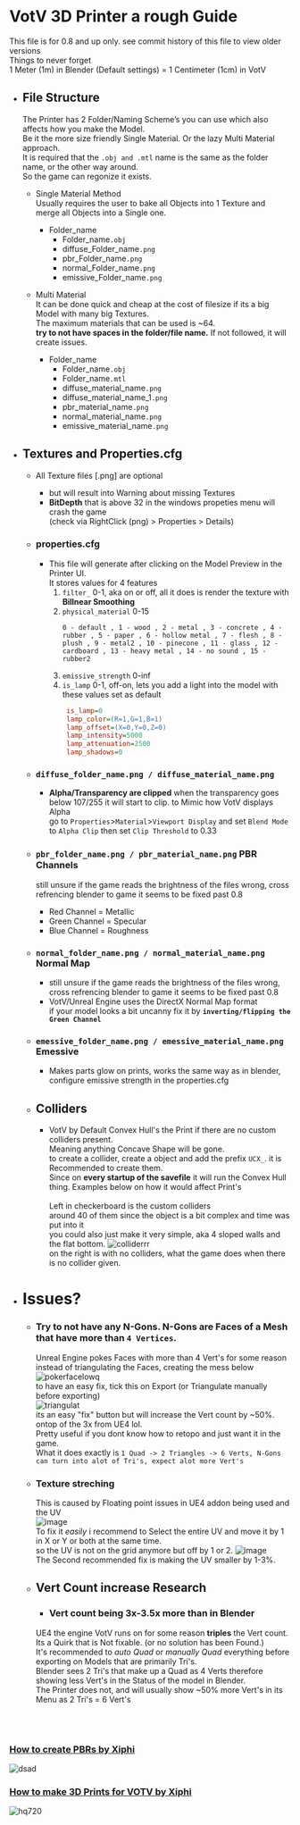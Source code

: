 # VotV 3D Printer a rough Guide
 This file is for 0.8 and up only. see commit history of this file to view older versions \
 Things to never forget \
 1 Meter (1m) in Blender (Default settings) = 1 Centimeter (1cm) in VotV
 

  - ## File Structure
    The Printer has 2 Folder/Naming Scheme’s you can use which also affects how you make the Model. \
    Be it the more size friendly Single Material. Or the lazy Multi Material approach. \
    It is required that the ``.obj and .mtl`` name is the same as the folder name, or the other way around. \
    So the game can regonize it exists.
    - Single Material Method \
      Usually requires the user to bake all Objects into 1 Texture and merge all Objects into a Single one.
      - Folder_name
        - Folder_name``.obj``
        - diffuse_Folder_name``.png``
        - pbr_Folder_name``.png``
        - normal_Folder_name``.png``
        - emissive_Folder_name``.png``
      
    - Multi Material \
      It can be done quick and cheap at the cost of filesize if its a big Model with many big Textures.\
      The maximum materials that can be used is ~64. \
      **try to not have spaces in the folder/file name.** If not followed, it will create issues.
      - Folder_name
        - Folder_name``.obj``
        - Folder_name``.mtl``
        - diffuse_material_name``.png``
        - diffuse_material_name_1``.png``
        - pbr_material_name``.png``
        - normal_material_name``.png``
        - emissive_material_name``.png``

- ## Textures and Properties.cfg
  - All Texture files [.png] are optional
    - but will result into Warning about missing Textures
    - **BitDepth** that is above 32 in the windows propeties menu will crash the game \
      (check via RightClick (png) > Properties > Details)
  - ###  properties.cfg
    - This file will generate after clicking on the Model Preview in the Printer UI. \
      It stores values for 4 features
      1. ``filter_`` 0-1, aka on or off, all it does is render the texture with **Billnear Smoothing**
      2. ``physical_material`` 0-15
         ```
         0 - default , 1 - wood , 2 - metal , 3 - concrete , 4 - rubber , 5 - paper , 6 - hollow metal , 7 - flesh , 8 - plush , 9 - metal2 , 10 - pinecone , 11 - glass , 12 - cardboard , 13 - heavy metal , 14 - no sound , 15 - rubber2
         ```
      3. ``emissive_strength`` 0-inf
      4. ``is_lamp`` 0-1, off-on, lets you add a light into the model with these values set as default
         ```cfg       
          is_lamp=0
          lamp_color=(R=1,G=1,B=1)
          lamp_offset=(X=0,Y=0,Z=0)
          lamp_intensity=5000
          lamp_attenuation=2500
          lamp_shadows=0
         ```
  - ### ``diffuse_folder_name.png / diffuse_material_name.png`` 
      - **Alpha/Transparency are clipped** when the transparency goes below 107/255 it will start to clip. to Mimic how VotV displays Alpha \
	   go to ``Properties``>``Material``>``Viewport Display`` and set ``Blend Mode`` to ``Alpha Clip`` then set ``Clip Threshold`` to 0.33
  - ### ``pbr_folder_name.png / pbr_material_name.png`` PBR Channels 
    still unsure if the game reads the brightness of the files wrong, cross refrencing blender to game it seems to be fixed past 0.8
    - Red Channel = Metallic
    - Green Channel = Specular
    - Blue Channel = Roughness
  - ### ``normal_folder_name.png / normal_material_name.png`` Normal Map 
    - still unsure if the game reads the brightness of the files wrong, cross refrencing blender to game it seems to be fixed past 0.8
    - VotV/Unreal Engine uses the DirectX Normal Map format \
      if your model looks a bit uncanny fix it by **``inverting/flipping the Green Channel``**
  - ### ``emessive_folder_name.png / emessive_material_name.png`` Emessive
    - Makes parts glow on prints, works the same way as in blender, configure emissive strength in the properties.cfg

  - ## Colliders
    - VotV by Default Convex Hull's the Print if there are no custom colliders present. \
      Meaning anything Concave Shape will be gone. \
      to create a collider, create a object and add the prefix ``UCX_``. it is Recommended to create them. \
      Since on **every startup of the savefile** it will run the Convex Hull thing.
      Examples below on how it would affect Print's
      \
      \
      Left in checkerboard is the custom colliders \
      around 40 of them since the object is a bit complex and time was put into it \
      you could also just make it very simple, aka 4 sloped walls and the flat bottom.
      ![colliderrr](https://github.com/user-attachments/assets/2ddfdd68-bba2-4ea2-bbc6-6641d19422db) \
      on the right is with no colliders, what the game does when there is no collider given.

- # Issues?
  - ### Try to not have any N-Gons. N-Gons are Faces of a Mesh that have more than ``4 Vertices``. <br>
      Unreal Engine pokes Faces with more than 4 Vert's for some reason instead of triangulating the Faces, creating the mess below
      ![pokerfacelowq](https://github.com/madrod228/voicesoftheprinter/assets/93410850/a0cf1b7d-d55b-4c07-a379-cda6679a8484) <br>
      to have an easy fix, tick this on Export (or Triangulate manually before exporting) <br>
      ![triangulat](https://github.com/madrod228/voicesoftheprinter/assets/93410850/4f2741e7-7e33-4c66-8d01-9681c99b6df1) <br>
      its an easy "fix" button but will increase the Vert count by ~50%. ontop of the 3x from UE4 lol.<br>
      Pretty useful if you dont know how to retopo and just want it in the game. <br>
      What it does exactly is ``1 Quad -> 2 Triangles -> 6 Verts, N-Gons can turn into alot of Tri's, expect alot more Vert's``

  - ### Texture streching 
    This is caused by Floating point issues in UE4 addon being used and the UV \
    ![image](https://github.com/user-attachments/assets/35fe0c89-b6fb-4730-b84b-952d790293b4) \
    To fix it *easily* i recommend to Select the entire UV and move it by 1 in X or Y or both at the same time. \
    so the UV is not on the grid anymore but off by 1 or 2.
    ![image](https://github.com/user-attachments/assets/c2909efa-f800-49e8-b7be-0c228c6e51ad) \
    The Second recommended fix is making the UV smaller by 1-3%.
   
  - ## Vert Count increase Research
    - ### Vert count being 3x-3.5x more than in Blender <br>
    UE4 the engine VotV runs on for some reason **triples** the Vert count. Its a Quirk that is Not fixable. (or no solution has been Found.) <br>
    It's recommended to *auto Quad* or *manually Quad* everything before exporting on Models that are primarily Tri's. <br>
    Blender sees 2 Tri's that make up a Quad as 4 Verts therefore showing less Vert's in the Status of the model in Blender. <br>
    The Printer does not, and will usually show ~50% more Vert's in its Menu as 2 Tri's = 6 Vert's


<br><br>

### [How to create PBRs by Xiphi](https://www.youtube.com/watch?v=1knCUpq7Yz0&t)
![dsad](https://github.com/madrod228/voicesoftheprinter/assets/9602000/d2af6236-e5d3-4aae-8e22-75eccd2d1ea4)
### [How to make 3D Prints for VOTV by Xiphi](https://www.youtube.com/watch?v=aL-fLuwMXTo)
![hq720](https://github.com/madrod228/voicesoftheprinter/assets/9602000/595308a8-4e09-4141-8ae6-5996a2a969bc)
